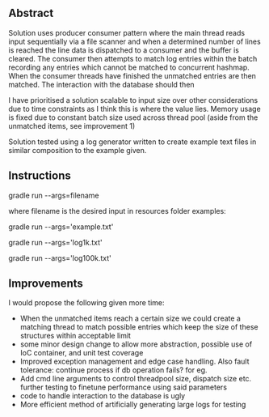 Abstract
-

Solution uses producer consumer pattern where the main thread reads input sequentially via a file scanner and when a determined number of lines is reached the line data is dispatched to a consumer and the buffer is cleared. The consumer then attempts to match log entries within the batch recording any entries which cannot be matched to concurrent hashmap. When the consumer threads have finished the unmatched entries are then matched. The interaction with the database should then

I have prioritised a solution scalable to input size over other considerations due to time constraints as I think this is where the value lies. Memory usage is fixed due to constant batch size used across thread pool (aside from the unmatched items, see improvement 1)

Solution tested using a log generator written to create example text files in similar composition to the example given. 

Instructions
-
gradle run --args=filename

where filename is the desired input in resources folder
examples:

gradle run --args='example.txt'

gradle run --args='log1k.txt'

gradle run --args='log100k.txt'

Improvements
-
I would propose the following given more time:
- When the unmatched items reach a certain size we could create a matching thread to match possible entries which keep the size of these structures within acceptable limit
- some minor design change to allow more abstraction, possible use of IoC container, and unit test coverage
- Improved exception management and edge case handling. Also fault tolerance: continue process if db operation fails? for eg.
- Add cmd line arguments to control threadpool size, dispatch size etc. further testing to finetune performance using said parameters
- code to handle interaction to the database is ugly
- More efficient method of artificially generating large logs for testing 
